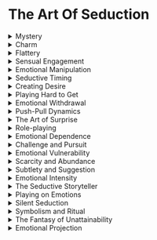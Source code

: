 

# The Art Of Seduction

<details>
<summary>Mystery</summary>

- Creating curiosity or uncertainty to captivate attention and interest.

- Exploiting mystery can keep others intrigued and eager to discover more.

- People are often drawn to those who maintain an air of mystery, making them more receptive to influence.

</details>

<details>
<summary>Charm</summary>

- Using charisma, likability, and social grace to win people over.

- Leveraging charm can create rapport and trust, making others more open to influence.

- Charismatic individuals are often more persuasive and can guide decisions effortlessly.

</details>

<details>
<summary>Flattery</summary>

- Offering praise or compliments to stroke someone's ego.

- Manipulating with flattery can boost self-esteem and make individuals more receptive to suggestions.

- People tend to respond positively to flattery, increasing their susceptibility to influence.

</details>

<details>
<summary>Sensual Engagement</summary>

- Stimulating the senses to create emotional connections.

- Utilizing sensual engagement can elicit strong emotional responses, guiding behavior indirectly.

- Engaging the senses can make individuals more open to influence by heightening emotions.

</details>

<details>
<summary>Emotional Manipulation</summary>

- Using emotions to control or direct someone's actions.

- Manipulating emotions can influence decisions without overt persuasion.

- Appealing to emotions can make individuals more receptive to guidance or suggestions.

</details>

<details>
<summary>Seductive Timing</summary>

- Choosing the right moment to make a move or advance a relationship.

- Exploiting seductive timing can increase the likelihood of compliance or receptiveness.

- Timing can be crucial in making individuals more open to influence.

</details>

<details>
<summary>Creating Desire</summary>

- Stimulating desire or longing for something or someone.

- Manipulating desire can motivate actions or decisions indirectly.

- People are often driven to pursue what they desire, making them more receptive to influence.

</details>

<details>
<summary>Playing Hard to Get</summary>

- Acting aloof or uninterested to spark desire and chase.

- Playing hard to get can make others pursue or seek approval, indirectly guiding behavior.

- It can create a dynamic where individuals are more motivated to comply.

</details>

<details>
<summary>Emotional Withdrawal</summary>

- Pulling back emotionally to create longing or emotional investment.

- Exploiting emotional withdrawal can lead to a desire for reconnection, making individuals more receptive to influence.

- People often seek to reestablish emotional connections, making them open to suggestions.

</details>

<details>
<summary>Push-Pull Dynamics</summary>

- Alternating between showing interest and withdrawing it to create emotional highs and lows.

- Manipulating push-pull dynamics can create emotional rollercoasters, guiding behavior indirectly.

- Emotional intensity can make individuals more open to influence.

</details>

<details>
<summary>The Art of Surprise</summary>

- Using unexpected actions or gestures to captivate attention and interest.

- Leveraging surprise can keep others engaged and eager to see what's next.

- People are often drawn to those who provide pleasant surprises, making them more receptive to influence.

</details>

<details>
<summary>Role-playing</summary>

- Adopting different personas or roles to create excitement and novelty.

- Manipulating through role-playing can stimulate curiosity and desire, guiding behavior indirectly.

- Novelty can make individuals more open to influence by keeping them engaged.

</details>

<details>
<summary>Emotional Dependence</summary>

- Creating a sense of reliance or dependency on someone emotionally.

- Exploiting emotional dependence can make individuals more compliant or eager to seek approval.

- People often strive to maintain emotional connections, making them open to suggestions.

</details>

<details>
<summary>Challenge and Pursuit</summary>

- Making someone work for your attention or affection.

- Challenging others can make them pursue or seek approval, guiding behavior indirectly.

- The pursuit can create a dynamic where individuals are more motivated to comply.

</details>

<details>
<summary>Emotional Vulnerability</summary>

- Sharing personal vulnerabilities or insecurities to create intimacy.

- Manipulating through emotional vulnerability can foster trust and connection, making others more open to influence.

- People often respond with empathy to emotional vulnerability.

</details>

<details>
<summary>Scarcity and Abundance</summary>

- Creating a perception of rarity or abundance to influence desire.

- Exploiting scarcity can make something seem more desirable, indirectly guiding behavior.

- Perceived scarcity can make individuals more open to influence by heightening desire.

</details>

<details>
<summary>Subtlety and Suggestion</summary>

- Using indirect and subtle cues to convey intentions or desires.

- Manipulating through subtlety and suggestion can influence decisions without overt persuasion.

- Subtle cues can make individuals more receptive to guidance.

</details>

<details>
<summary>Emotional Intensity</summary>

- Generating strong emotional experiences to create lasting memories.

- Leveraging emotional intensity can imprint experiences and guide behavior indirectly.

- Emotional intensity can make individuals more open to influence by creating memorable moments.

</details>

<details>
<summary>The Seductive Storyteller</summary>

- Using storytelling to captivate and engage an audience.

- Exploiting storytelling can hold attention and generate emotional responses, making others more open to influence.

- Compelling stories can make individuals more receptive to guidance.

</details>

<details>
<summary>Playing on Emotions</summary>

- Appealing to emotional states to influence decisions or actions.

- Manipulating emotions can guide behavior by tapping into existing feelings or desires.

- Emotionally charged appeals can make individuals more receptive to influence.

</details>

<details>
<summary>Silent Seduction</summary>

- Conveying messages or intentions without words, using body language or gestures.

- Utilizing silent seduction can create intrigue and curiosity, guiding behavior indirectly.

- Non-verbal cues can make individuals more open to influence.

</details>

<details>
<summary>Symbolism and Ritual</summary>

- Using symbolic gestures or rituals to create meaning and connection.

- Manipulating through symbolism and ritual can foster a sense of belonging and trust, making others more open to influence.

- Symbolic acts can make individuals more receptive to guidance.

</details>

<details>
<summary>The Fantasy of Unattainability</summary>

- Creating a perception that something or someone is unattainable or forbidden.

- Exploiting the fantasy of unattainability can increase desire and longing, indirectly guiding behavior.

- The allure of the forbidden can make individuals more open to influence.

</details>

<details>
<summary>Emotional Projection</summary>

- Attributing one's emotions to others unconsciously.

- Manipulators exploit it for deeper connection and receptivity.

- Guides behavior by creating shared understanding.

</details>
